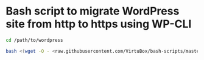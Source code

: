 # Bash script to migrate WordPress site from http to https using WP-CLI

```bash
cd /path/to/wordpress

bash <(wget -O - <raw.githubusercontent.com/VirtuBox/bash-scripts/master/wp-cli/https-migrate/migrate.sh>)
```